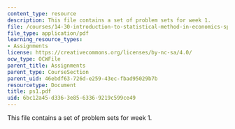 ```yaml
---
content_type: resource
description: This file contains a set of problem sets for week 1.
file: /courses/14-30-introduction-to-statistical-method-in-economics-spring-2006/6bc12a45d3363e8563369219c599ce49_ps1.pdf
file_type: application/pdf
learning_resource_types:
- Assignments
license: https://creativecommons.org/licenses/by-nc-sa/4.0/
ocw_type: OCWFile
parent_title: Assignments
parent_type: CourseSection
parent_uid: 46ebdf63-726d-e259-43ec-fbad95029b7b
resourcetype: Document
title: ps1.pdf
uid: 6bc12a45-d336-3e85-6336-9219c599ce49
---
```

This file contains a set of problem sets for week 1.